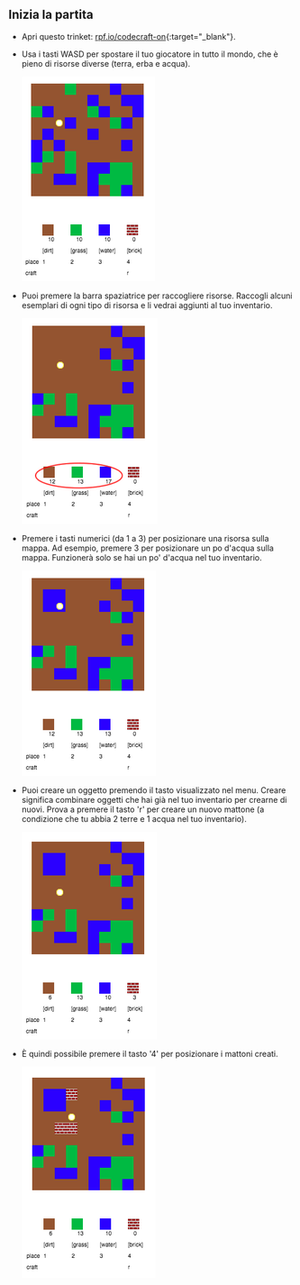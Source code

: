 ## Inizia la partita

+ Apri questo trinket: [rpf.io/codecraft-on](http://rpf.io/codecraft-on){:target="_blank"}.

+ Usa i tasti WASD per spostare il tuo giocatore in tutto il mondo, che è pieno di risorse diverse (terra, erba e acqua).
    
    ![schermata](images/craft-move.png)

+ Puoi premere la barra spaziatrice per raccogliere risorse. Raccogli alcuni esemplari di ogni tipo di risorsa e li vedrai aggiunti al tuo inventario.
    
    ![schermata](images/craft-pickup.png)

+ Premere i tasti numerici (da 1 a 3) per posizionare una risorsa sulla mappa. Ad esempio, premere 3 per posizionare un po d'acqua sulla mappa. Funzionerà solo se hai un po' d'acqua nel tuo inventario.
    
    ![schermata](images/craft-place-water.png)

+ Puoi creare un oggetto premendo il tasto visualizzato nel menu. Creare significa combinare oggetti che hai già nel tuo inventario per crearne di nuovi. Prova a premere il tasto 'r' per creare un nuovo mattone (a condizione che tu abbia 2 terre e 1 acqua nel tuo inventario).
    
    ![schermata](images/craft-craft-brick.png)

+ È quindi possibile premere il tasto '4' per posizionare i mattoni creati.
    
    ![schermata](images/craft-place-brick.png)